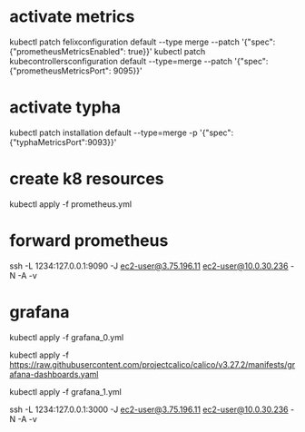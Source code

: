 # activate metrics

kubectl patch felixconfiguration default --type merge --patch '{"spec":{"prometheusMetricsEnabled": true}}'
kubectl patch kubecontrollersconfiguration default --type=merge  --patch '{"spec":{"prometheusMetricsPort": 9095}}'

# activate typha

kubectl patch installation default --type=merge -p '{"spec": {"typhaMetricsPort":9093}}'

# create k8 resources

kubectl apply -f prometheus.yml

# forward prometheus

ssh -L 1234:127.0.0.1:9090 -J ec2-user@3.75.196.11 ec2-user@10.0.30.236 -N -A -v


# grafana

kubectl apply -f grafana_0.yml

kubectl apply -f https://raw.githubusercontent.com/projectcalico/calico/v3.27.2/manifests/grafana-dashboards.yaml

kubectl apply -f grafana_1.yml

ssh -L 1234:127.0.0.1:3000 -J ec2-user@3.75.196.11 ec2-user@10.0.30.236 -N -A -v